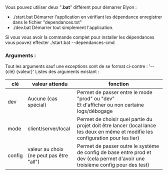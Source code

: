 Vous pouvez utiliser deux "**.bat**" différent pour démarrer Elyon :
- ./start.bat
Démarrer l'application en vérifiant les dépendance enregistrer dans le fichier "dependances.txt"
- ./dev.bat
Démarrer tout simplement l'application.

Si vous vous avoir la commande complet pour installer les dépendances vous pouvez effecter ./start.bat --dependances-cmd
### **Arguments** :
Tout les arguments sauf une exceptions sont de se format ci-contre : '--{clé} {valeur}'
Listes des arguments existant :

| clé    | valeur attendu                              | fonction                                                                                                                           |
| ------ | ------------------------------------------- | ---------------------------------------------------------------------------------------------------------------------------------- |
| dev    | Aucune (cas spécial)                        | Permet de passer entre le mode "prod" ou "dev"<br>Et d'afficher ou non certaine logs/débogage                                      |
| mode   | client/server/local                         | Permet de choisir quel partie du projet doit être lancer (local lance les deux en même et modifie les configuration pour les lier) |
| config | valeur au choix<br>(ne peut pas être "all") | Permet de passer outre le système de config de base entre prod et dev (cela permet d'avoir une troisième config pour des test)     |
